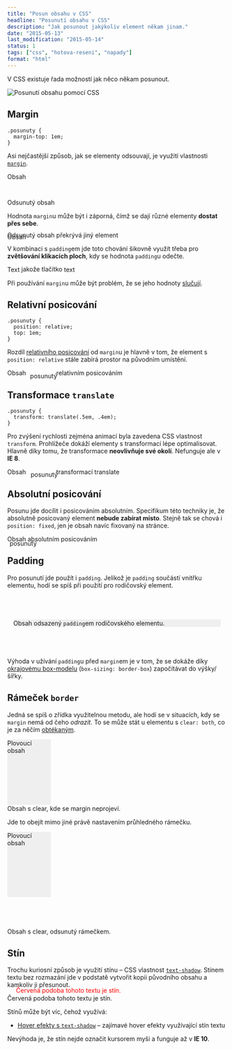 ```yaml
---
title: "Posun obsahu v CSS"
headline: "Posunutí obsahu v CSS"
description: "Jak posunout jakýkoliv element někam jinam."
date: "2015-05-13"
last_modification: "2015-05-14"
status: 1
tags: ["css", "hotova-reseni", "napady"]
format: "html"
---
```


<p>V CSS existuje řada možností jak něco někam posunout.</p>

<p><img src="/files/posunuti/posun.png" alt="Posunutí obsahu pomocí CSS" class="border"></p>


















<h2 id="margin">Margin</h2>

<pre><code>.posunuty {
  margin-top: 1em;
}</code></pre>

<p>Asi nejčastější způsob, jak se elementy odsouvají, je využití vlastnosti <a href="/margin"><code>margin</code></a>.</p>

<div class="live">
  Obsah
  
  <div style="margin-top: 3em">Odsunutý obsah</div>
</div>


<p>Hodnota <code>margin</code>u může být i záporná, čímž se dají různé elementy <b>dostat přes sebe</b>.</p>

<div class="live">
  Obsah
  
  <div style="margin-top: -1.5em">Odsunutý obsah překrývá jiný element</div>  
</div>

<p>V kombinaci s <code>padding</code>em jde toto chování šikovně využít třeba pro <b>zvětšování klikacích ploch</b>, kdy se hodnota <code>padding</code>u odečte.</p>

<div class="live">
  Text <span style="padding: .3em; margin: -.3em; background: #fff">jakože tlačítko</span> text
</div>

<p>Při používání <code>margin</code>u může být problém, že se jeho hodnoty <a href="/margin#spojovani">slučují</a>.</p>






<h2 id="position-relative">Relativní posicování</h2>

<pre><code>.posunuty {
  position: relative;
  top: 1em;
}</code></pre>




<p>Rozdíl <a href="/position#relative">relativního posicování</a> od <code>margin</code>u je hlavně v tom, že element s <code>position: relative</code> stále zabírá prostor na původním umístění.</p>

<div class="live">
  Obsah
  <span style="position: relative; top: .5em; left: .4em">posunutý</span>
  relativním posicováním
</div>


<h2 id="transform">Transformace <code>translate</code></h2>

<pre><code>.posunuty {
  transform: translate(.5em, .4em);
}</code></pre>




<p>Pro zvýšení rychlosti zejména animací byla zavedena CSS vlastnost <code>transform</code>. Prohlížeče dokáží elementy s transformací lépe optimalisovat. Hlavně díky tomu, že transformace <b>neovlivňuje své okolí</b>. Nefunguje ale v <b>IE 8</b>.</p>

<div class="live">
  <style>
    .posun-transformace {
      display: inline-block;
      -webkit-transform: translate(.5em, .4em);
      -moz-transform: translate(.5em, .4em);
      -ms-transform: translate(.5em, .4em);
      transform: translate(.5em, .4em);
    }
  </style>
  Obsah
  <span class="posun-transformace">posunutý</span>
  transformací translate
</div>



<h2 id="position-absolute">Absolutní posicování</h2>

<p>Posunu jde docílit i posicováním absolutním. Specifikum této techniky je, že absolutně posicovaný element <b>nebude zabírat místo</b>. Stejně tak se chová i <code>position: fixed</code>, jen je obsah navíc fixovaný na stránce.</p>

<div class="live">
  <div style="position: relative">
  Obsah
    <span style="position: absolute; top: .7em; left: .4em">posunutý</span>
    absolutním posicováním    
  </div>
</div>


<h2 id="padding">Padding</h2>

<p>Pro posunutí jde použít i <code>padding</code>. Jelikož je <code>padding</code> součástí vnitřku elementu, hodí se spíš při použití pro rodičovský element.</p>

<div class="live">
  <style>
    .padding-obal {
        padding: 4em 1em;
    }
    .padding-obsah {
      background: #efefef;
    }
  </style>
  <div class="padding-obal">
    <div class="padding-obsah">Obsah odsazený <code>padding</code>em rodičovského elementu.</div>
  </div>  
</div>

<p>Výhoda v užívání <code>padding</code>u před <code>margin</code>em je v tom, že se dokáže díky <a href="/box-sizing#border-box">okrajovému box-modelu</a> (<code>box-sizing: border-box</code>) započítávat do výšky/šířky.</p>


<h2 id="border">Rámeček <code>border</code></h2>

<p>Jedná se spíš o zřídka využitelnou metodu, ale hodí se v situacích, kdy se <code>margin</code> nemá od čeho <i>odrazit</i>. To se může stát u elementu s <code>clear: both</code>, co je za něčím <a href="/float">obtékaným</a>.</p>

<div class="live">
  <div style="float: left; background: #efefef; height: 150px; width: 100px">Plovoucí obsah</div>
  <div style="clear: both; margin-top: 5em">Obsah s clear, kde se margin neprojeví.</div>
</div>








<p>Jde to obejít mimo jiné právě nastavením průhledného rámečku.</p>

<div class="live">
  <div style="float: left; background: #efefef; height: 150px; width: 100px">Plovoucí obsah</div>
  <div style="clear: both; border-top: 5em solid transparent">Obsah s clear, odsunutý rámečkem.</div>
</div>
















<h2 id="stin">Stín</h2>

<p>Trochu kuriosní způsob je využití stínu – CSS vlastnost <a href="/text-shadow"><code>text-shadow</code></a>. Stínem textu bez rozmazání jde v podstatě vytvořit kopii původního obsahu a kamkoliv ji přesunout.</p>

<div class="live">
  <div style="text-shadow: 20px -18px 0 #ff0000;">Červená podoba tohoto textu je stín.</div>
</div>

<p>Stínů může být víc, čehož využívá:</p>

<div class="internal-content">
  <ul>
    <li><a href="/hover-efekty-text-shadow">Hover efekty s <code>text-shadow</code></a> – zajímavé hover efekty využívající stín textu</li>
  </ul>
</div>

<p>Nevýhoda je, že stín nejde označit kursorem myši a funguje až v <b>IE 10</b>.</p>